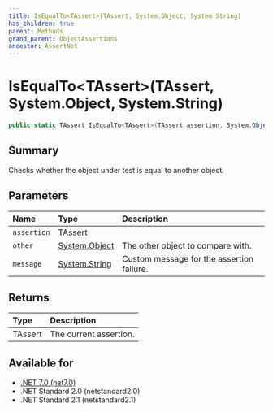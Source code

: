 ```yaml
---
title: IsEqualTo<TAssert>(TAssert, System.Object, System.String)
has_children: true
parent: Methods
grand_parent: ObjectAssertions
ancestor: AssertNet
---
```

# IsEqualTo&lt;TAssert&gt;(TAssert, System.Object, System.String)

```csharp
public static TAssert IsEqualTo<TAssert>(TAssert assertion, System.Object other, System.String message);
```

## Summary
Checks whether the object under test is equal to another object.

## Parameters
|Name|Type|Description|
|:-|:-|:-|
|`assertion`|TAssert||
|`other`|[System.Object](https://learn.microsoft.com/en-us/dotnet/api/system.object)|The other object to compare with.|
|`message`|[System.String](https://learn.microsoft.com/en-us/dotnet/api/system.string)|Custom message for the assertion failure.|

## Returns
|Type|Description|
|:-|:-|
|TAssert|The current assertion.|

## Available for
- [.NET 7.0 (net7.0)](https://versionsof.net/core/7.0/)
- .NET Standard 2.0 (netstandard2.0)
- .NET Standard 2.1 (netstandard2.1)
